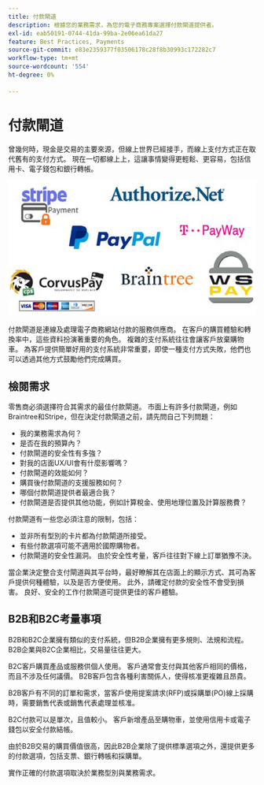```yaml
---
title: 付款閘道
description: 根據您的業務需求，為您的電子商務專案選擇付款閘道提供者。
exl-id: eab50191-0744-41da-99ba-2e06ea61da27
feature: Best Practices, Payments
source-git-commit: e83e2359377f03506178c28f8b30993c172282c7
workflow-type: tm+mt
source-wordcount: '554'
ht-degree: 0%

---
```


# 付款閘道

曾幾何時，現金是交易的主要來源，但線上世界已經接手，而線上支付方式正在取代舊有的支付方式。 現在一切都線上上，這讓事情變得更輕鬆、更容易，包括信用卡、電子錢包和銀行轉帳。

![付款閘道提供者標誌](../../assets/playbooks/payment-gateways.png)

付款閘道是連線及處理電子商務網站付款的服務供應商。 在客戶的購買體驗和轉換率中，這些資料扮演著重要的角色。 複雜的支付系統往往會讓客戶放棄購物車。 為客戶提供簡單好用的支付系統非常重要，即使一種支付方式失敗，他們也可以透過其他方式鼓勵他們完成購買。

## 檢閱需求

零售商必須選擇符合其需求的最佳付款閘道。 市面上有許多付款閘道，例如Braintree和Stripe，但在決定付款閘道之前，請先問自己下列問題：

- 我的業務需求為何？
- 是否在我的預算內？
- 付款閘道的安全性有多強？
- 對我的店面UX/UI會有什麼影響嗎？
- 付款閘道的效能如何？
- 購買後付款閘道的支援服務如何？
- 哪個付款閘道提供者最適合我？
- 付款閘道是否提供其他功能，例如計算稅金、使用地理位置及計算服務費？

付款閘道有一些您必須注意的限制，包括：

- 並非所有型別的卡片都為付款閘道所接受。
- 有些付款選項可能不適用於國際購物者。
- 付款閘道的安全性漏洞。 由於安全性考量，客戶往往對下線上訂單猶豫不決。

當企業決定整合支付閘道與其平台時，最好瞭解其在店面上的顯示方式、其可為客戶提供何種體驗，以及是否方便使用。 此外，請確定付款的安全性不會受到損害。 良好、安全的工作付款閘道可提供更佳的客戶體驗。

## B2B和B2C考量事項

B2B和B2C企業擁有類似的支付系統，但B2B企業擁有更多規則、法規和流程。 B2B企業與B2C企業相比，交易量往往更大。

B2C客戶購買產品或服務供個人使用。 客戶通常會支付與其他客戶相同的價格，而且不涉及任何議價。 B2B客戶包含各種利害關係人，使得核准更複雜且昂貴。

B2B客戶有不同的訂單和需求，當客戶使用提案請求(RFP)或採購單(PO)線上採購時，需要銷售代表或銷售代表處理並核准。

B2C付款可以是單次，且值較小。 客戶新增產品至購物車，並使用信用卡或電子錢包以安全付款結帳。

由於B2B交易的購買價值很高，因此B2B企業除了提供標準選項之外，還提供更多的付款選項，包括支票、銀行轉帳和採購單。

實作正確的付款選項取決於業務型別與業務需求。
